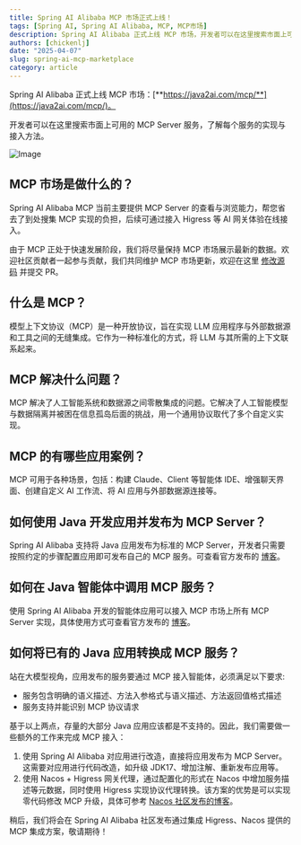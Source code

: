```yaml
---
title: Spring AI Alibaba MCP 市场正式上线！
tags: [Spring AI, Spring AI Alibaba, MCP, MCP市场]
description: Spring AI Alibaba 正式上线 MCP 市场，开发者可以在这里搜索市面上可用的 MCP Server 服务，了解每个服务的实现与接入方法。
authors: [chickenlj]
date: "2025-04-07"
slug: spring-ai-mcp-marketplace
category: article
---
```


Spring AI Alibaba 正式上线 MCP 市场：[**https://java2ai.com/mcp/**](https://java2ai.com/mcp/)。

开发者可以在这里搜索市面上可用的 MCP Server 服务，了解每个服务的实现与接入方法。

<!-- truncate -->

![Image](/img/blog/mcp-marketplace/marketplace-screenshot.png)

## MCP 市场是做什么的？
Spring AI Alibaba MCP 当前主要提供 MCP Server 的查看与浏览能力，帮您省去了到处搜集 MCP 实现的负担，后续可通过接入 Higress 等 AI 网关体验在线接入。

由于 MCP 正处于快速发展阶段，我们将尽量保持 MCP 市场展示最新的数据。欢迎社区贡献者一起参与贡献，我们共同维护 MCP 市场更新，欢迎在这里 [修改源码](https://github.com/springaialibaba/spring-ai-alibaba-website/blob/main/src/components/plugin/McpHub/PluginEnum.js) 并提交 PR。

## 什么是 MCP？
模型上下文协议（MCP）是一种开放协议，旨在实现 LLM 应用程序与外部数据源和工具之间的无缝集成。它作为一种标准化的方式，将 LLM 与其所需的上下文联系起来。

## MCP 解决什么问题？
MCP 解决了人工智能系统和数据源之间零散集成的问题。它解决了人工智能模型与数据隔离并被困在信息孤岛后面的挑战，用一个通用协议取代了多个自定义实现。

## MCP 的有哪些应用案例？
MCP 可用于各种场景，包括：构建 Claude、Client 等智能体 IDE、增强聊天界面、创建自定义 AI 工作流、将 AI 应用与外部数据源连接等。

## 如何使用 Java 开发应用并发布为 MCP Server？
Spring AI Alibaba 支持将 Java 应用发布为标准的 MCP Server，开发者只需要按照约定的步骤配置应用即可发布自己的 MCP 服务。可查看官方发布的 [博客](https://java2ai.com/blog/spring-ai-alibaba-mcp/#22-%E4%BD%BF%E7%94%A8-spring-ai-mcp-%E5%BF%AB%E9%80%9F%E6%90%AD%E5%BB%BA-mcp-server)。

## 如何在 Java 智能体中调用 MCP 服务？
使用 Spring AI Alibaba 开发的智能体应用可以接入 MCP 市场上所有 MCP Server 实现，具体使用方式可查看官方发布的 [博客](https://java2ai.com/blog/spring-ai-alibaba-mcp/#22-%E4%BD%BF%E7%94%A8-spring-ai-mcp-%E5%BF%AB%E9%80%9F%E6%90%AD%E5%BB%BA-mcp-server)。

## 如何将已有的 Java 应用转换成 MCP 服务？
站在大模型视角，应用发布的服务要通过 MCP 接入智能体，必须满足以下要求:

+ 服务包含明确的语义描述、方法入参格式与语义描述、方法返回值格式描述
+ 服务支持并能识别 MCP 协议请求

基于以上两点，存量的大部分 Java 应用应该都是不支持的。因此，我们需要做一些额外的工作来完成 MCP 接入：

1. 使用 Spring AI Alibaba 对应用进行改造，直接将应用发布为 MCP Server。这需要对应用进行代码改造，如升级 JDK17、增加注解、重新发布应用等。
2. 使用 Nacos + Higress 网关代理，通过配置化的形式在 Nacos 中增加服务描述等元数据，同时使用 Higress 实现协议代理转换。该方案的优势是可以实现零代码修改 MCP 升级，具体可参考 [Nacos 社区发布的博客](https://nacos.io/blog/nacos-gvr7dx_awbbpb_vksfvdh9258pgddl/)。

稍后，我们将会在 Spring AI Alibaba 社区发布通过集成 Higress、Nacos 提供的 MCP 集成方案，敬请期待！
